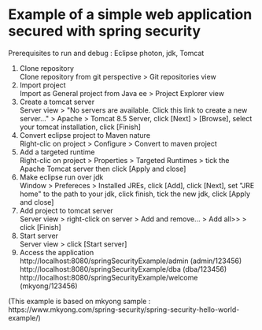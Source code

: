 <h1>Example of a simple web application secured with spring security</h1>

Prerequisites to run and debug : Eclipse photon, jdk, Tomcat

<ol>
<li>
  Clone repository
  <div>Clone repository from git perspective > Git repositories view</div>
  </li>

<li>Import project
  <div>Import as General project from Java ee > Project Explorer view</div>
</li>

<li>Create a tomcat server
<div>Server view > "No servers are available. Click this link to create a new server..." > Apache > Tomcat 8.5 Server, click [Next] > [Browse], select your tomcat installation, click [Finish]</div>
</li>

<li>Convert eclipse project to Maven nature
<div>Right-clic on project > Configure > Convert to maven project</div>
</li>

<li>Add a targeted runtime
<div>Right-clic on project > Properties > Targeted Runtimes > tick the Apache Tomcat server then click [Apply and close]</div>
</li>

<li>Make eclipse run over jdk
<div>Window > Prefereces > Installed JREs, click [Add], click [Next], set "JRE home" to the path to your jdk, click finish, tick the new jdk, click [Apply and close]</div>
</li>

<li>Add project to tomcat server
<div>Server view > right-click on server > Add and remove... > Add all>> > click [Finish]</div>
</li>

<li>Start server
<div>Server view > click [Start server]</div>
</li>

<li>Access the application
<div>http://localhost:8080/springSecurityExample/admin (admin/123456)</div>
<div>http://localhost:8080/springSecurityExample/dba (dba/123456)</div>
<div>http://localhost:8080/springSecurityExample/welcome (mkyong/123456)</div>
</li>

</ol>
(This example is based on mkyong sample : https://www.mkyong.com/spring-security/spring-security-hello-world-example/)
